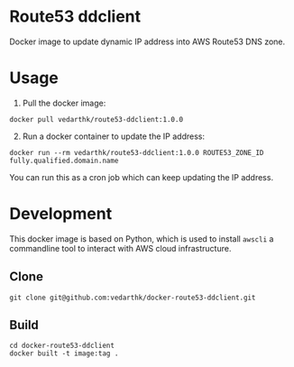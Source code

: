 # Route53 ddclient

Docker image to update dynamic IP address into AWS Route53 DNS zone.

# Usage

1. Pull the docker image:
```shell
docker pull vedarthk/route53-ddclient:1.0.0
```

2. Run a docker container to update the IP address:
```shell
docker run --rm vedarthk/route53-ddclient:1.0.0 ROUTE53_ZONE_ID fully.qualified.domain.name
```

You can run this as a cron job which can keep updating the IP address.


# Development

This docker image is based on Python, which is used to install `awscli` a commandline tool to interact with AWS cloud infrastructure.

## Clone

```shell
git clone git@github.com:vedarthk/docker-route53-ddclient.git
```

## Build
```shell
cd docker-route53-ddclient
docker built -t image:tag .
```
